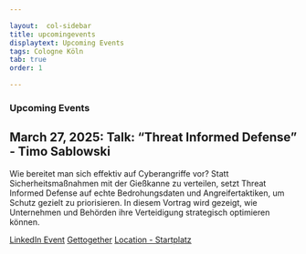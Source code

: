 ```yaml
---

layout:  col-sidebar
title: upcomingevents
displaytext: Upcoming Events
tags: Cologne Köln
tab: true
order: 1

---
```


### Upcoming Events

## March 27, 2025: Talk: “Threat Informed Defense” - Timo Sablowski

Wie bereitet man sich effektiv auf Cyberangriffe vor? Statt Sicherheitsmaßnahmen mit der Gießkanne zu verteilen, setzt Threat Informed Defense auf echte Bedrohungsdaten und Angreifertaktiken, um Schutz gezielt zu priorisieren. In diesem Vortrag wird gezeigt, wie Unternehmen und Behörden ihre Verteidigung strategisch optimieren können.

[LinkedIn Event](https://www.linkedin.com/events/45-k-lnerowaspstammtisch7303691400749961216/comments/)
[Gettogether](https://gettogether.community/events/79412/45-k%C3%B6lner-owasp-stammtisch/)
[Location - Startplatz](https://www.startplatz.de/)
